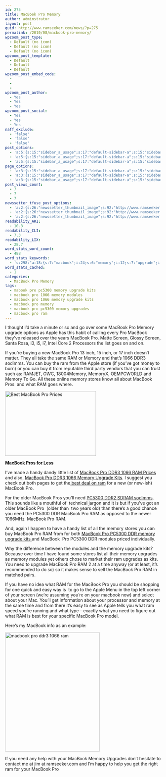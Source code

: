 ```yaml
---
id: 275
title: MacBook Pro Memory
author: adminstrator
layout: post
guid: http://www.ramseeker.com/news/?p=275
permalink: /2010/08/macbook-pro-memory/
wpzoom_post_type:
  - Default (no icon)
  - Default (no icon)
  - Default (no icon)
wpzoom_post_template:
  - Default
  - Default
  - Default
wpzoom_post_embed_code:
  - 
  - 
  - 
wpzoom_post_author:
  - Yes
  - Yes
  - Yes
wpzoom_post_social:
  - Yes
  - Yes
  - Yes
naff_exclude:
  - 'false'
  - 'false'
  - 'false'
post_options:
  - 'a:5:{s:15:"sidebar_a_usage";s:17:"default-sidebar-a";s:15:"sidebar_b_usage";s:17:"default-sidebar-b";s:9:"hwa_usage";s:17:"default-headerbar";s:8:"ad_above";s:0:"";s:8:"ad_below";s:0:"";}'
  - 'a:5:{s:15:"sidebar_a_usage";s:17:"default-sidebar-a";s:15:"sidebar_b_usage";s:17:"default-sidebar-b";s:9:"hwa_usage";s:17:"default-headerbar";s:8:"ad_above";s:0:"";s:8:"ad_below";s:0:"";}'
  - 'a:5:{s:15:"sidebar_a_usage";s:17:"default-sidebar-a";s:15:"sidebar_b_usage";s:17:"default-sidebar-b";s:9:"hwa_usage";s:17:"default-headerbar";s:8:"ad_above";s:0:"";s:8:"ad_below";s:0:"";}'
page_options:
  - 'a:3:{s:15:"sidebar_a_usage";s:17:"default-sidebar-a";s:15:"sidebar_b_usage";s:17:"default-sidebar-b";s:9:"hwa_usage";s:17:"default-headerbar";}'
  - 'a:3:{s:15:"sidebar_a_usage";s:17:"default-sidebar-a";s:15:"sidebar_b_usage";s:17:"default-sidebar-b";s:9:"hwa_usage";s:17:"default-headerbar";}'
  - 'a:3:{s:15:"sidebar_a_usage";s:17:"default-sidebar-a";s:15:"sidebar_b_usage";s:17:"default-sidebar-b";s:9:"hwa_usage";s:17:"default-headerbar";}'
post_views_count:
  - 7
  - 7
  - 7
newssetter_tfuse_post_options:
  - 'a:2:{s:26:"newssetter_thumbnail_image";s:92:"http://www.ramseeker.com/wp-content/uploads/2010/08/Screen-shot-2010-08-20-at-4.51.20-PM.png";s:24:"newssetter_disable_image";s:4:"true";}'
  - 'a:2:{s:26:"newssetter_thumbnail_image";s:92:"http://www.ramseeker.com/wp-content/uploads/2010/08/Screen-shot-2010-08-20-at-4.51.20-PM.png";s:24:"newssetter_disable_image";s:4:"true";}'
  - 'a:2:{s:26:"newssetter_thumbnail_image";s:92:"http://www.ramseeker.com/wp-content/uploads/2010/08/Screen-shot-2010-08-20-at-4.51.20-PM.png";s:24:"newssetter_disable_image";s:4:"true";}'
readability_ARI:
  - 10.3
readability_CLI:
  - 7.3
readability_LIX:
  - 28.7
word_stats_word_count:
  - 488
word_stats_keywords:
  - 's:298:"a:18:{s:7:"macbook";i:24;s:6:"memory";i:12;s:7:"upgrade";i:5;s:5:"apple";i:4;s:6:"screen";i:3;s:4:"list";i:4;s:4:"inch";i:3;i:1066;i:3;s:4:"ddr3";i:3;s:6:"stores";i:3;s:4:"pros";i:3;s:4:"kits";i:4;s:5:"older";i:3;s:4:"need";i:5;s:6:"pc5300";i:4;s:7:"modules";i:3;s:4:"time";i:3;s:8:"upgrades";i:3;}";'
word_stats_cached:
  - 1
categories:
  - MacBook Pro Memory
tags:
  - mabook pro pc5300 memory upgrade kits
  - macbook pro 1066 memory modules
  - macbook pro 1066 memory upgrade kits
  - macbook pro memory
  - macbook pro pc5300 memory upgrades
  - macbook pro ram
---
```

<div style="float: right; margin-right: 5px;">
</div>

<div style="float: right; margin-right: 5px;">
</div>

<div style="float: right; margin-right: 5px;">
</div>

I thought I&#8217;d take a minute or so and go over some MacBook Pro Memory upgrade options as Apple has this habit of calling every Pro MacBook they&#8217;ve released over the years MacBook Pro. Matte Screen, Glossy Screen, Santa Rosa, i3, i5, i7, Intel Core 2 Processors the list goes on and on.

If you&#8217;re buying a new MacBook Pro 13 inch, 15 inch, or 17 inch doesn&#8217;t matter. They all take the same RAM or Memory and that&#8217;s 1066 DDR3 sodimms. You can buy the ram from the Apple store (if you&#8217;ve got money to burn) or you can buy it from reputable third party vendors that you can trust such as: RAMJET, OWC, 18004Memory, MemoryX, OEMPCWORLD and Memory To Go. All these online memory stores know all about MacBook Pros  and what RAM goes where.

[<img title="Cheapest Apple MacBook Pro" src="http://www.ramseeker.com/wp-content/uploads/2010/08/Screen-shot-2011-03-25-at-3.05.45-PM.png" alt="Best MacBook Pro Prices" width="294" height="209" />][1]

**[MacBook Pros for Less][1]**

I&#8217;ve made a handy dandy little list of [MacBook Pro DDR3 1066 RAM Prices][2] and also, [MacBook Pro DDR3 1066 Memory Upgrade Kits][3]. I suggest you check out both pages to get the[ best deal on ram][4] for a new (or new-ish) MacBook Pro.

For the older MacBook Pros you&#8217;ll need [PC5300 DDR2 SDRAM sodimms][5]. This sounds like a mouthful of  technical jargon and it is but if you&#8217;ve got an older MacBook Pro  (older than  two years old) than there&#8217;s a good chance you need the PC5300 DDR MacBook Pro RAM as opposed to the newer 1066MHz  MacBook Pro RAM.

And, again I happen to have a handy list of all the memory stores you can buy MacBook Pro RAM from for both [MacBook Pro PC5300 DDR memory upgrade kits ][6]and MacBook  Pro PC5300 DDR modules priced individually.

Why the difference between the modules and the memory upgrade kits? Because over time I have found some stores list all their memory upgrades as memory modules yet others chose to market their ram upgrades as kits. You need to upgrade MacBook Pro RAM 2 at a time anyway (or at least, it&#8217;s recommended to do so) so it makes sense to sell the MacBook Pro RAM in matched pairs.

If you have no idea what RAM for the MacBook Pro you should be shopping for one quick and easy way is  to go to the Apple Menu in the top left corner of your screen (we&#8217;re assuming you&#8217;re on your macbook now) and select about your Mac. You&#8217;ll get information about your processor and memory at the same time and from there it&#8217;s easy to see as Apple tells you what ram speed you&#8217;re running and what type &#8211; exactly what you need to figure out what RAM is best for your specific MacBook Pro model.

Here&#8217;s my MacBook info as an example:

[<img class="alignnone size-full wp-image-276" title="MacBook Pro memory requirements" src="http://www.ramseeker.com/wp-content/uploads/2010/08/Screen-shot-2010-08-20-at-4.51.20-PM.png" alt="macbook pro ddr3 1066 ram" width="306" height="385" />][7]

If you need any help with your MacBook Memory Upgrades don&#8217;t hesitate to contact me at jim at ramseeker.com and I&#8217;m happy to help you get the right ram for your MacBook Pro

 [1]: http://www.amazon.com/gp/product/B002QQ8H8I/ref=as_li_ss_tl?ie=UTF8&tag=ramseeker-20&linkCode=as2&camp=1789&creative=390957&creativeASIN=B002QQ8H8I
 [2]: http://www.ramseeker.com/memory/MacBook_Pro_(1066_DDR3)/ "macbook pro 1066 ddr3"
 [3]: http://www.ramseeker.com/memory/MacBook_Pro_KITS_(1066_DDR3)/ "macbook pro memory upgrade kits"
 [4]: http://www.ramseeker.com "best ram deal"
 [5]: http://www.ramseeker.com/memory/MacBook_Pro_(PC5300_DDR)/ "macbook pro pc5300 ddr"
 [6]: http://www.ramseeker.com/memory/MacBook_Pro_(PC5300_DDR_KITS)/ "macbook pro pc5300 ddr memory upgrade kits"
 [7]: http://www.ramseeker.com/wp-content/uploads/2010/08/Screen-shot-2010-08-20-at-4.51.20-PM.png